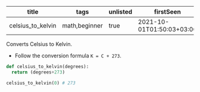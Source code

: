 |title|tags|unlisted|firstSeen|lastUpdated|
|----|----|-----|-----|-----|
|celsius_to_kelvin|math,beginner|true|2021-10-01T01:50:03+03:00|2021-10-01T01:52:03+03:00|

Converts Celsius to Kelvin.

- Follow the conversion formula `K = C + 273`.

```py
def celsius_to_kelvin(degrees):
  return (degrees+273)
```

```py
celsius_to_kelvin(0) # 273
```